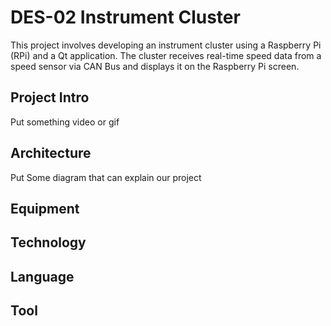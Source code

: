 # DES-02 Instrument Cluster

This project involves developing an instrument cluster using a Raspberry Pi (RPi) and a Qt application. The cluster receives real-time speed data from a speed sensor via CAN Bus and displays it on the Raspberry Pi screen.

## Project Intro

Put something video or gif

## Architecture
Put Some diagram that can explain our project

## Equipment

## Technology

## Language

## Tool

